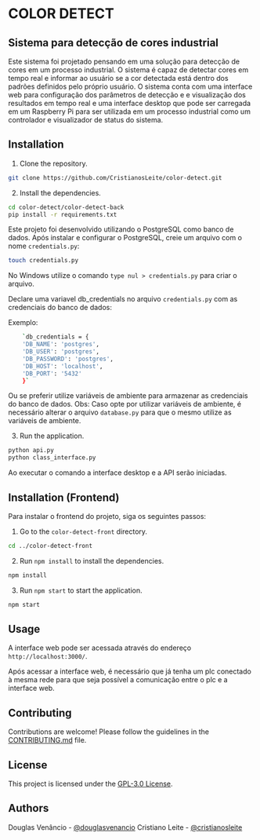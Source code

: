 # COLOR DETECT

## Sistema para detecção de cores industrial

Este sistema foi projetado pensando em uma solução para detecção de cores em um processo industrial. O sistema é capaz de detectar cores em tempo real e informar ao usuário se a cor detectada está dentro dos padrões definidos pelo próprio usuário.
O sistema conta com uma interface web para configuração dos parâmetros de detecção e e visualização dos resultados em tempo real e uma interface desktop que pode ser carregada em um Raspberry Pi para ser utilizada em um processo industrial como um controlador e visualizador de status do sistema.

## Installation

1. Clone the repository.

```bash
git clone https://github.com/CristianosLeite/color-detect.git
```

2. Install the dependencies.

```bash
cd color-detect/color-detect-back
pip install -r requirements.txt
```
Este projeto foi desenvolvido utilizando o PostgreSQL como banco de dados. Após instalar e configurar o PostgreSQL, creie um arquivo com o nome `credentials.py`:

```bash
touch credentials.py
```

No Windows utilize o comando `type nul > credentials.py` para criar o arquivo.

Declare uma variavel db_credentials no arquivo `credentials.py` com as credenciais do banco de dados:

Exemplo:

```bash
    `db_credentials = {
    'DB_NAME': 'postgres',
    'DB_USER': 'postgres',
    'DB_PASSWORD': 'postgres',
    'DB_HOST': 'localhost',
    'DB_PORT': '5432'
    }`
```

Ou se preferir utilize variáveis de ambiente para armazenar as credenciais do banco de dados.
Obs: Caso opte por utilizar variáveis de ambiente, é necessário alterar o arquivo `database.py` para que o mesmo utilize as variáveis de ambiente.

3. Run the application.

```bash
python api.py
python class_interface.py
```

Ao executar o comando a interface desktop e a API serão iniciadas.

## Installation (Frontend)

Para instalar o frontend do projeto, siga os seguintes passos:

1. Go to the `color-detect-front` directory.

```bash
cd ../color-detect-front
```


2. Run `npm install` to install the dependencies.

```bash
npm install
```

3. Run `npm start` to start the application.

```bash
npm start
```

## Usage

A interface web pode ser acessada através do endereço `http://localhost:3000/`.

Após acessar a interface web, é necessário que já tenha um plc conectado à mesma rede para que seja possível a comunicação entre o plc e a interface web.

## Contributing

Contributions are welcome! Please follow the guidelines in the [CONTRIBUTING.md](CONTRIBUTING.md) file.

## License

This project is licensed under the [GPL-3.0 License](LICENSE).

## Authors

Douglas Venâncio - [@douglasvenancio](https://github.com/faraddouglas)
Cristiano Leite - [@cristianosleite](https://github.com/CristianosLeite)
